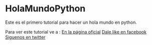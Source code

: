 # HolaMundoPython
Este es el primero tutorial para hacer un hola mundo en python.

Para ver este tutorial ve a :
<a href="http://codethefuckout.com/posts/1">En la página oficial</a>
<a href="https://www.facebook.com/Code-The-Fuck-Out-812857192168757">Dale like en facebook</a>
<a href="https://twitter.com/codethefuckout">Siguenos en twitter</a>
